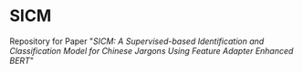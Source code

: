# SICM
Repository for Paper "*SICM: A Supervised-based Identification and Classification Model for Chinese Jargons Using Feature Adapter Enhanced BERT*"
